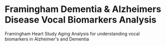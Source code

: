 # Framingham Dementia & Alzheimers Disease Vocal Biomarkers Analysis
Framingham Heart Study Aging Analysis for understanding vocal biomarkers in Alzheimer's and Dementia
